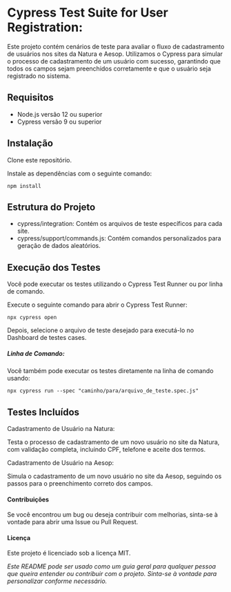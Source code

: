 # Cypress Test Suite for User Registration:

Este projeto contém cenários de teste para avaliar o fluxo de cadastramento de usuários nos sites da Natura e Aesop.
Utilizamos o Cypress para simular o processo de cadastramento de um usuário com sucesso, garantindo que todos os campos sejam preenchidos corretamente e que o usuário seja registrado no sistema.

## Requisitos

- Node.js versão 12 ou superior
- Cypress versão 9 ou superior

## Instalação

Clone este repositório.

Instale as dependências com o seguinte comando:

`npm install`

## Estrutura do Projeto

- cypress/integration: Contém os arquivos de teste específicos para cada site.
- cypress/support/commands.js: Contém comandos personalizados para geração de dados aleatórios.

## Execução dos Testes

Você pode executar os testes utilizando o Cypress Test Runner ou por linha de comando.

Execute o seguinte comando para abrir o Cypress Test Runner:

`npx cypress open`

Depois, selecione o arquivo de teste desejado para executá-lo no Dashboard de testes cases.

##### Linha de Comando:

Você também pode executar os testes diretamente na linha de comando usando:

`npx cypress run --spec "caminho/para/arquivo_de_teste.spec.js"`



## Testes Incluídos

Cadastramento de Usuário na Natura:

Testa o processo de cadastramento de um novo usuário no site da Natura, com validação completa, incluindo CPF, telefone e aceite dos termos.

Cadastramento de Usuário na Aesop:

Simula o cadastramento de um novo usuário no site da Aesop, seguindo os passos para o preenchimento correto dos campos.





#### Contribuições

Se você encontrou um bug ou deseja contribuir com melhorias, sinta-se à vontade para abrir uma Issue ou Pull Request.

#### Licença

Este projeto é licenciado sob a licença MIT.

*Este README pode ser usado como um guia geral para qualquer pessoa que queira entender ou contribuir com o projeto. Sinta-se à vontade para personalizar conforme necessário.*